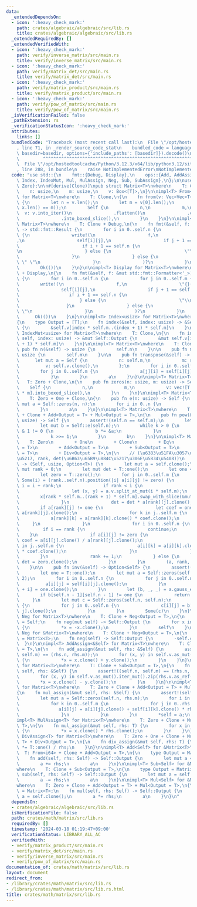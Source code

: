 ```yaml
---
data:
  _extendedDependsOn:
  - icon: ':heavy_check_mark:'
    path: crates/algebraic/algebraic/src/lib.rs
    title: crates/algebraic/algebraic/src/lib.rs
  _extendedRequiredBy: []
  _extendedVerifiedWith:
  - icon: ':heavy_check_mark:'
    path: verify/inverse_matrix/src/main.rs
    title: verify/inverse_matrix/src/main.rs
  - icon: ':heavy_check_mark:'
    path: verify/matrix_det/src/main.rs
    title: verify/matrix_det/src/main.rs
  - icon: ':heavy_check_mark:'
    path: verify/matrix_product/src/main.rs
    title: verify/matrix_product/src/main.rs
  - icon: ':heavy_check_mark:'
    path: verify/pow_of_matrix/src/main.rs
    title: verify/pow_of_matrix/src/main.rs
  _isVerificationFailed: false
  _pathExtension: rs
  _verificationStatusIcon: ':heavy_check_mark:'
  attributes:
    links: []
  bundledCode: "Traceback (most recent call last):\n  File \"/opt/hostedtoolcache/Python/3.12.3/x64/lib/python3.12/site-packages/onlinejudge_verify/documentation/build.py\"\
    , line 71, in _render_source_code_stat\n    bundled_code = language.bundle(stat.path,\
    \ basedir=basedir, options={'include_paths': [basedir]}).decode()\n          \
    \         ^^^^^^^^^^^^^^^^^^^^^^^^^^^^^^^^^^^^^^^^^^^^^^^^^^^^^^^^^^^^^^^^^^^^^^^^^^^^^^^^^\n\
    \  File \"/opt/hostedtoolcache/Python/3.12.3/x64/lib/python3.12/site-packages/onlinejudge_verify/languages/rust.py\"\
    , line 288, in bundle\n    raise NotImplementedError\nNotImplementedError\n"
  code: "use std::{\n    fmt::{Debug, Display},\n    ops::{Add, AddAssign, Div, DivAssign,\
    \ Index, IndexMut, Mul, MulAssign, Neg, Sub, SubAssign},\n};\n\nuse algebraic::{One,\
    \ Zero};\n\n#[derive(Clone)]\npub struct Matrix<T>\nwhere\n    T: Clone,\n{\n\
    \    n: usize,\n    m: usize,\n    v: Box<[T]>,\n}\n\nimpl<T> From<Vec<Vec<T>>>\
    \ for Matrix<T>\nwhere\n    T: Clone,\n{\n    fn from(v: Vec<Vec<T>>) -> Self\
    \ {\n        let n = v.len();\n        let m = v[0].len();\n        assert!(v.iter().all(|x|\
    \ x.len() == m));\n        Self {\n            n,\n            m,\n          \
    \  v: v.into_iter()\n                .flatten()\n                .collect::<Vec<_>>()\n\
    \                .into_boxed_slice(),\n        }\n    }\n}\n\nimpl<T> Debug for\
    \ Matrix<T>\nwhere\n    T: Clone + Debug,\n{\n    fn fmt(&self, f: &mut std::fmt::Formatter<'_>)\
    \ -> std::fmt::Result {\n        for i in 0..self.n {\n            for j in 0..self.m\
    \ {\n                write!(\n                    f,\n                    \"{:?}{}\"\
    ,\n                    self[i][j],\n                    if j + 1 == self.m {\n\
    \                        if i + 1 == self.n {\n                            \"\"\
    \n                        } else {\n                            \"\\n\"\n    \
    \                    }\n                    } else {\n                       \
    \ \" \"\n                    }\n                )?\n            }\n        }\n\
    \        Ok(())\n    }\n}\n\nimpl<T> Display for Matrix<T>\nwhere\n    T: Clone\
    \ + Display,\n{\n    fn fmt(&self, f: &mut std::fmt::Formatter<'_>) -> std::fmt::Result\
    \ {\n        for i in 0..self.n {\n            for j in 0..self.m {\n        \
    \        write!(\n                    f,\n                    \"{}{}\",\n    \
    \                self[i][j],\n                    if j + 1 == self.m {\n     \
    \                   if i + 1 == self.n {\n                            \"\"\n \
    \                       } else {\n                            \"\\n\"\n      \
    \                  }\n                    } else {\n                        \"\
    \ \"\n                    }\n                )?\n            }\n        }\n  \
    \      Ok(())\n    }\n}\n\nimpl<T> Index<usize> for Matrix<T>\nwhere\n    T: Clone,\n\
    {\n    type Output = [T];\n    fn index(&self, index: usize) -> &Self::Output\
    \ {\n        &self.v[index * self.m..(index + 1) * self.m]\n    }\n}\n\nimpl<T>\
    \ IndexMut<usize> for Matrix<T>\nwhere\n    T: Clone,\n{\n    fn index_mut(&mut\
    \ self, index: usize) -> &mut Self::Output {\n        &mut self.v[index * self.m..(index\
    \ + 1) * self.m]\n    }\n}\n\nimpl<T> Matrix<T>\nwhere\n    T: Clone,\n{\n   \
    \ pub fn n(&self) -> usize {\n        self.n\n    }\n\n    pub fn m(&self) ->\
    \ usize {\n        self.m\n    }\n\n    pub fn transpose(&self) -> Self {\n  \
    \      let mut a = Self {\n            n: self.m,\n            m: self.n,\n  \
    \          v: self.v.clone(),\n        };\n        for i in 0..self.n {\n    \
    \        for j in 0..self.m {\n                a[j][i] = self[i][j].clone();\n\
    \            }\n        }\n        a\n    }\n}\n\nimpl<T> Matrix<T>\nwhere\n \
    \   T: Zero + Clone,\n{\n    pub fn zeros(n: usize, m: usize) -> Self {\n    \
    \    Self {\n            n,\n            m,\n            v: vec![T::zero(); n\
    \ * m].into_boxed_slice(),\n        }\n    }\n}\n\nimpl<T> Matrix<T>\nwhere\n\
    \    T: Zero + One + Clone,\n{\n    pub fn e(n: usize) -> Self {\n        let\
    \ mut a = Self::zeros(n, n);\n        for i in 0..n {\n            a[i][i] = T::one();\n\
    \        }\n        a\n    }\n}\n\nimpl<T> Matrix<T>\nwhere\n    T: Zero + One\
    \ + Clone + Add<Output = T> + Mul<Output = T>,\n{\n    pub fn pow(&self, mut k:\
    \ usize) -> Self {\n        assert!(self.n == self.m);\n        let mut a = self.clone();\n\
    \        let mut b = Self::e(self.n);\n        while k > 0 {\n            if k\
    \ & 1 != 0 {\n                b *= &a;\n            }\n            a *= &a.clone();\n\
    \            k >>= 1;\n        }\n        b\n    }\n}\n\nimpl<T> Matrix<T>\nwhere\n\
    \    T: Zero\n        + One\n        + Clone\n        + Eq\n        + Neg<Output\
    \ = T>\n        + Add<Output = T>\n        + Sub<Output = T>\n        + Mul<Output\
    \ = T>\n        + Div<Output = T>,\n{\n    // (\u6383\u51FA\u3057\u5F8C\u306E\u884C\
    \u5217, rank, det(\u6B63\u65B9\u884C\u5217\u306E\u5834\u5408))\n    pub fn gauss_elimination(&self)\
    \ -> (Self, usize, Option<T>) {\n        let mut a = self.clone();\n        let\
    \ mut rank = 0;\n        let mut det = T::one();\n        let one = T::one();\n\
    \        let zero = T::zero();\n        for j in 0..self.m {\n            if let\
    \ Some(i) = (rank..self.n).position(|i| a[i][j] != zero) {\n                let\
    \ i = i + rank;\n                if rank < i {\n                    det = -det;\n\
    \                    let (x, y) = a.v.split_at_mut(i * self.m);\n            \
    \        x[rank * self.m..(rank + 1) * self.m].swap_with_slice(&mut y[0..self.m]);\n\
    \                }\n                det = det * a[rank][j].clone();\n        \
    \        if a[rank][j] != one {\n                    let coef = one.clone() /\
    \ a[rank][j].clone();\n                    for k in j..self.m {\n            \
    \            a[rank][k] = a[rank][k].clone() * coef.clone();\n               \
    \     }\n                }\n                for i in 0..self.n {\n           \
    \         if i == rank {\n                        continue;\n                \
    \    }\n                    if a[i][j] != zero {\n                        let\
    \ coef = a[i][j].clone() / a[rank][j].clone();\n                        for k\
    \ in j..self.m {\n                            a[i][k] = a[i][k].clone() - a[rank][k].clone()\
    \ * coef.clone();\n                        }\n                    }\n        \
    \        }\n                rank += 1;\n            } else {\n               \
    \ det = zero.clone();\n            }\n        }\n        (a, rank, Some(det))\n\
    \    }\n\n    pub fn inv(&self) -> Option<Self> {\n        assert!(self.n == self.m);\n\
    \        let one = T::one();\n        let mut a = Self::zeros(self.n, self.n *\
    \ 2);\n        for i in 0..self.n {\n            for j in 0..self.n {\n      \
    \          a[i][j] = self[i][j].clone();\n            }\n            a[i][self.n\
    \ + i] = one.clone();\n        }\n        let (b, _, _) = a.gauss_elimination();\n\
    \        if b[self.n - 1][self.n - 1] != one {\n            return None;\n   \
    \     }\n        let mut c = Self::zeros(self.n, self.n);\n        for i in 0..self.n\
    \ {\n            for j in 0..self.n {\n                c[i][j] = b[i][self.n +\
    \ j].clone();\n            }\n        }\n        Some(c)\n    }\n}\n\nimpl<T>\
    \ Neg for Matrix<T>\nwhere\n    T: Clone + Neg<Output = T>,\n{\n    type Output\
    \ = Self;\n    fn neg(mut self) -> Self::Output {\n        for x in self.v.as_mut()\
    \ {\n            *x = -x.clone();\n        }\n        self\n    }\n}\n\nimpl<T>\
    \ Neg for &Matrix<T>\nwhere\n    T: Clone + Neg<Output = T>,\n{\n    type Output\
    \ = Matrix<T>;\n    fn neg(self) -> Self::Output {\n        -self.clone()\n  \
    \  }\n}\n\nimpl<T> AddAssign<&Self> for Matrix<T>\nwhere\n    T: Clone + Add<Output\
    \ = T>,\n{\n    fn add_assign(&mut self, rhs: &Self) {\n        assert!((self.n,\
    \ self.m) == (rhs.n, rhs.m));\n        for (x, y) in self.v.as_mut().iter_mut().zip(rhs.v.as_ref())\
    \ {\n            *x = x.clone() + y.clone();\n        }\n    }\n}\n\nimpl<T> SubAssign<&Self>\
    \ for Matrix<T>\nwhere\n    T: Clone + Sub<Output = T>,\n{\n    fn sub_assign(&mut\
    \ self, rhs: &Self) {\n        assert!((self.n, self.m) == (rhs.n, rhs.m));\n\
    \        for (x, y) in self.v.as_mut().iter_mut().zip(rhs.v.as_ref()) {\n    \
    \        *x = x.clone() - y.clone();\n        }\n    }\n}\n\nimpl<T> MulAssign<&Self>\
    \ for Matrix<T>\nwhere\n    T: Zero + Clone + Add<Output = T> + Mul<Output = T>,\n\
    {\n    fn mul_assign(&mut self, rhs: &Self) {\n        assert!(self.m == rhs.n);\n\
    \        let mut a = Self::zeros(self.n, rhs.m);\n        for i in 0..self.n {\n\
    \            for k in 0..self.m {\n                for j in 0..rhs.m {\n     \
    \               a[i][j] = a[i][j].clone() + self[i][k].clone() * rhs[k][j].clone();\n\
    \                }\n            }\n        }\n        *self = a;\n    }\n}\n\n\
    impl<T> MulAssign<T> for Matrix<T>\nwhere\n    T: Zero + Clone + Mul<Output =\
    \ T>,\n{\n    fn mul_assign(&mut self, rhs: T) {\n        for x in self.v.as_mut()\
    \ {\n            *x = x.clone() * rhs.clone();\n        }\n    }\n}\n\nimpl<T>\
    \ DivAssign<T> for Matrix<T>\nwhere\n    T: Zero + One + Clone + Mul<Output =\
    \ T> + Div<Output = T>,\n{\n    fn div_assign(&mut self, rhs: T) {\n        *self\
    \ *= T::one() / rhs;\n    }\n}\n\nimpl<T> Add<Self> for &Matrix<T>\nwhere\n  \
    \  T: From<i64> + Clone + Add<Output = T>,\n{\n    type Output = Matrix<T>;\n\
    \    fn add(self, rhs: Self) -> Self::Output {\n        let mut a = self.clone();\n\
    \        a += rhs;\n        a\n    }\n}\n\nimpl<T> Sub<Self> for &Matrix<T>\n\
    where\n    T: Clone + Sub<Output = T>,\n{\n    type Output = Matrix<T>;\n    fn\
    \ sub(self, rhs: Self) -> Self::Output {\n        let mut a = self.clone();\n\
    \        a -= rhs;\n        a\n    }\n}\n\nimpl<T> Mul<Self> for &Matrix<T>\n\
    where\n    T: Zero + Clone + Add<Output = T> + Mul<Output = T>,\n{\n    type Output\
    \ = Matrix<T>;\n    fn mul(self, rhs: Self) -> Self::Output {\n        let mut\
    \ a = self.clone();\n        a *= rhs;\n        a\n    }\n}\n"
  dependsOn:
  - crates/algebraic/algebraic/src/lib.rs
  isVerificationFile: false
  path: crates/math/matrix/src/lib.rs
  requiredBy: []
  timestamp: '2024-03-18 01:19:47+09:00'
  verificationStatus: LIBRARY_ALL_AC
  verifiedWith:
  - verify/matrix_product/src/main.rs
  - verify/matrix_det/src/main.rs
  - verify/inverse_matrix/src/main.rs
  - verify/pow_of_matrix/src/main.rs
documentation_of: crates/math/matrix/src/lib.rs
layout: document
redirect_from:
- /library/crates/math/matrix/src/lib.rs
- /library/crates/math/matrix/src/lib.rs.html
title: crates/math/matrix/src/lib.rs
---
```

